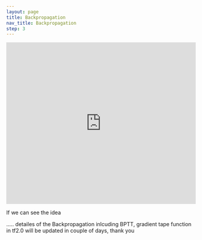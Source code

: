 ```yaml
---
layout: page
title: Backpropagation
nav_title: Backpropagation
step: 3
---
```


<iframe width="100%" height="430px" src="https://www.youtube.com/embed/TWah8tWJ2tg?autoplay=1&controls=0&loop=1&playlist=TWah8tWJ2tg&mute=1&amp;showinfo=0" frameborder="0" webkitallowfullscreen mozallowfullscreen allowfullscreen></iframe>

If we can see the idea

..... detailes of the Backpropagation inlcuding BPTT, gradient tape function in tf2.0 will be updated in couple of days, thank you
